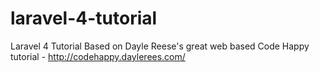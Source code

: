 laravel-4-tutorial
==================

Laravel 4 Tutorial Based on Dayle Reese's great web based Code Happy tutorial - http://codehappy.daylerees.com/
